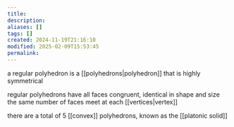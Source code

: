 ```yaml
---
title: 
description: 
aliases: []
tags: []
created: 2024-11-19T21:16:10
modified: 2025-02-09T15:53:45
permalink:
---
```


a regular polyhedron is a [[polyhedrons|polyhedron]] that is highly symmetrical

regular polyhedrons have all faces congruent, identical in shape and size
the same number of faces meet at each [[vertices|vertex]]

there are a total of 5 [[convex]] polyhedrons, known as the [[platonic solid]]
